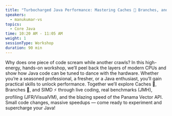 ```yaml
---
title: "Turbocharged Java Performance: Mastering Caches 🧠 Branches, and SIMD ⚡️"
speakers:
  - manukumar-vs
topics:
  - Core Java
time: 10:20 AM - 11:05 AM
weight: 1
sessionType: Workshop
duration: 90 min 
---
```


Why does one piece of code scream while another crawls? In this high-energy, hands-on workshop, we’ll peel back the layers of modern CPUs and show how Java code can be tuned to dance with the hardware. Whether you’re a seasoned professional, a fresher, or a Java enthusiast, you’ll gain practical skills to unlock performance. Together we’ll explore Caches :brain:, Branches :twisted_rightwards_arrows:, and SIMD :zap: through live coding, real benchmarks (JMH), profiling (JFR/VisualVM), and the blazing speed of the Panama Vector API. Small code changes, massive speedups — come ready to experiment and supercharge your Java!